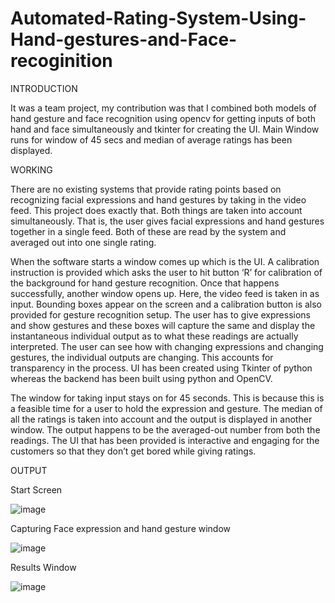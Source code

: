 # Automated-Rating-System-Using-Hand-gestures-and-Face-recoginition

INTRODUCTION

It was a team project, my contribution was that I combined both models of hand gesture and face recognition using opencv for getting inputs of both hand and face simultaneously and tkinter for creating the UI. Main Window runs for window of 45 secs and median of average ratings has been displayed.

WORKING

There are no existing systems that provide rating points based on recognizing facial expressions and hand gestures by taking in the video feed. This project does exactly that. Both things are taken into account simultaneously. That is, the user gives facial expressions and hand gestures together in a single feed. Both of these are read by the system and averaged out into one single rating. 

When the software starts a window comes up which is the UI. A calibration instruction is provided which asks the user to hit button ‘R’ for calibration of the background for hand gesture recognition. Once that happens successfully, another window opens up. Here, the video feed is taken in as input. Bounding boxes appear on the screen and a calibration button is also provided for gesture recognition setup. The user has to give expressions and show gestures and these boxes will capture the same and display the instantaneous individual output as to what these readings are actually interpreted. The user can see how with changing expressions and changing gestures, the individual outputs are changing. This accounts for transparency in the process. UI has been created using Tkinter of python whereas the backend has been built using python and OpenCV.

The window for taking input stays on for 45 seconds. This is because this is a feasible time for a user to hold the expression and gesture. The median of all the ratings is taken into account and the output is displayed in another window. The output happens to be the averaged-out number from both the readings. The UI that has been provided is interactive and engaging for the customers so that they don’t get bored while giving ratings.


OUTPUT

Start Screen

![image](https://user-images.githubusercontent.com/69521280/180649955-2f204141-492b-4186-8d78-965ec2c0ea06.png)

Capturing Face expression and hand gesture window

![image](https://user-images.githubusercontent.com/69521280/180650012-4685db5e-cb3d-4587-bac2-07ae630aad96.png)

Results Window

![image](https://user-images.githubusercontent.com/69521280/180650046-1d917f87-c0b0-4720-aeed-8623dfb9a6b8.png)
